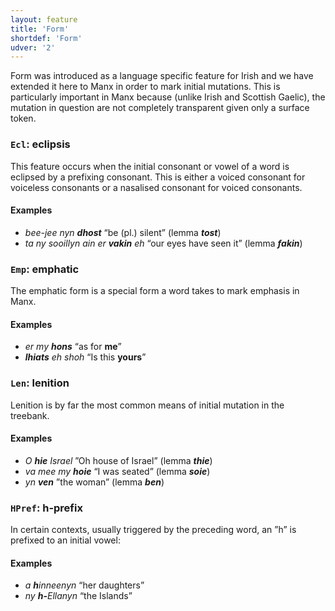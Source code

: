 ```yaml
---
layout: feature
title: 'Form'
shortdef: 'Form'
udver: '2'
---
```

Form was introduced as a language specific feature for Irish and we have extended it here to Manx in order to mark initial mutations. This is particularly important in Manx because (unlike Irish and Scottish Gaelic), the mutation in question are not completely transparent given only a surface token.


### <a name="Ecl">`Ecl`</a>: eclipsis

This feature occurs when the initial consonant or vowel of a word is eclipsed by a prefixing consonant. This is either a voiced consonant for voiceless consonants or a nasalised consonant for voiced consonants.

#### Examples

* _bee-jee nyn <b>dhost</b>_ “be (pl.) silent” (lemma _<b>tost</b>_)
* _ta ny sooillyn ain er <b>vakin</b> eh_ “our eyes have seen it” (lemma _<b>fakin</b>_)

### <a name="Emp">`Emp`</a>: emphatic

The emphatic form is a special form a word takes to mark emphasis in Manx.

#### Examples

* _er my <b>hons</b>_ “as for <b>me</b>”
* _<b>lhiats</b> eh shoh_ “Is this <b>yours</b>”

### <a name="Len">`Len`</a>: lenition

Lenition is by far the most common means of initial mutation in the treebank.

#### Examples

* _O <b>hie</b> Israel_ ”Oh house of Israel” (lemma _<b>thie</b>_)
* _va mee my <b>hoie</b>_ “I was seated” (lemma _<b>soie</b>_)
* _yn <b>ven</b>_ ”the woman” (lemma _<b>ben</b>_)

### <a name="HPref">`HPref`</a>: h-prefix

In certain contexts, usually triggered by the preceding word, an ”h” is prefixed to an initial vowel:

#### Examples

* _a <b>h</b>inneenyn_ “her daughters”
* _ny <b>h-</b>Ellanyn_ “the Islands”
<!-- Interlanguage links updated Po 11. listopadu 2024, 20:09:42 CET -->
